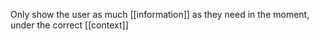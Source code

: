 Only show the user as much [[information]] as they need in the moment, under the correct [[context]]
